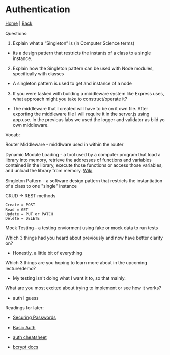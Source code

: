 # Authentication
[Home](/README.md) | [Back](/401-main/401TableofContents.md)


Questions: 

1. Explain what a “Singleton” is (in Computer Science terms)

- its a design pattern that restricts the instants of a class to a single instance. 

2. Explain how the Singleton pattern can be used with Node modules, specifically with classes

- A singleton pattern is used to get and instance of a node

3. If you were tasked with building a middleware system like Express uses, what approach might you take to construct/operate it?

- The middleware that I created will have to be on it own file. After exporting the middleware file I will require it in the server.js using app.use. In the previous labs we used the logger and validator as bild yo own middleware.

Vocab:


Router Middleware - middlware used in within the router

Dynamic Module Loading - a tool used by a computer program that load a library into memory, retrieve the addresses of functions and variables contained in the library, execute those functions or access those variables, and unload the library from memory. [Wiki](https://en.wikipedia.org/wiki/Dynamic_loading)

Singleton Pattern - a software design pattern that restricts the instantiation of a class to one "single" instance

CRUD -> REST methods

    Create = POST
    Read = GET
    Update = PUT or PATCH
    Delete = DELETE


Mock Testing - a testing enviorment using fake or mock data to run tests

Which 3 things had you heard about previously and now have better clarity on?

- Honestly, a little bit of everything

Which 3 things are you hoping to learn more about in the upcoming lecture/demo?

- My testing isn't doing what I want it to, so that mainly.

What are you most excited about trying to implement or see how it works?

  - auth I guess


Readings for later:

- [Securing Passwords](https://thehackernews.com/2014/04/securing-passwords-with-bcrypt-hashing.html)

- [Basic Auth](https://en.wikipedia.org/wiki/Basic_access_authentication)
- [auth cheatsheet](https://cheatsheetseries.owasp.org/cheatsheets/Authentication_Cheat_Sheet.html)

- [bcrypt docs](https://www.npmjs.com/package/bcrypt)
